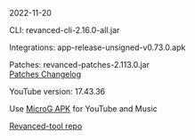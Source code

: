 2022-11-20
  
CLI: revanced-cli-2.16.0-all.jar  

Integrations: app-release-unsigned-v0.73.0.apk  

Patches: revanced-patches-2.113.0.jar  
[Patches Changelog](https://github.com/revanced/revanced-patches/releases/tag/v2.113.0)  

YouTube version: 17.43.36

Use [MicroG APK](https://github.com/inotia00/VancedMicroG/releases/latest/download/microg.apk) for YouTube and Music

[Revanced-tool repo](https://github.com/Kingsmanvn-Official/Revanced-tool)
